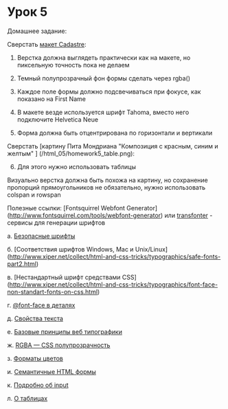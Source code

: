 ﻿# Урок 5


Домашнее задание:

Сверстать [макет Cadastre](/html_05/homework5.psd):


1. Верстка должна выглядеть практически как на макете, но пиксельную точность пока не делаем


2. Темный полупрозрачный фон формы сделать через rgba()


3. Каждое поле формы должно подсвечиваться при фокусе, как показано на First Name


4. В макете везде используется шрифт Tahoma, вместо него подключите Helvetica Neue


5. Форма должна быть отцентрирована по горизонтали и вертикали 


Сверстать [картину Пита Мондриана "Композиция с красным, синим и желтым" ]
(/html_05/homework5_table.png):



6. Для этого нужно использовать таблицы
 
Визуально верстка должна быть похожа на картину, но сохранение пропорций 
прямоугольников не обязательно, нужно использовать colspan и rowspan






Полезные ссылки:
[Fontsquirrel Webfont Generator] (http://www.fontsquirrel.com/tools/webfont-generator) 
или [transfonter](http://transfonter.org/) - сервисы для генерации шрифтов

а. [Безопасные шрифты](http://www.xiper.net/collect/html-and-css-tricks/typographics/safe-fonts.html)

б. [Соответствия шрифтов Windows, Mac и Unix/Linux]
(http://www.xiper.net/collect/html-and-css-tricks/typographics/safe-fonts-part2.html)

в. [Нестандартный шрифт средствами CSS]
(http://www.xiper.net/collect/html-and-css-tricks/typographics/font-face-non-standart-fonts-on-css.html)

г. [@font-face в деталях](http://xiper.net/collect/html-and-css-tricks/typographics/font-face-in-the-details)

д. [Свойства текста](http://htmlbook.ru/content/svoystva-teksta)

е. [Базовые принципы веб типографики](http://www.wearymax.ru/webmasters/typographic/)

ж. [RGBA — CSS полупрозрачность](http://www.xiper.net/collect/html-and-css-tricks/css-tricks/rgba.html)

з. [Форматы цветов](http://htmlbook.ru/css/value/color)

и. [Семантичные HTML формы](http://www.xiper.net/learn/tegofenshuj/semantic-html-forms.html)

к. [Подробно об input](http://www.xiper.net/manuals/html/tags/input.html)

л. [О таблицах](http://htmlbook.ru/html/table)
